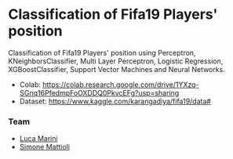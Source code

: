 # Classification of Fifa19 Players' position

Classification of Fifa19 Players' position using Perceptron, KNeighborsClassifier, Multi Layer Perceptron, Logistic Regression, XGBoostClassifier, Support Vector Machines and Neural Networks.

- Colab: https://colab.research.google.com/drive/1YXzq-SGnq16PfedmpFoOXDDQ0PkvcEFg?usp=sharing
- Dataset: https://www.kaggle.com/karangadiya/fifa19/data#  


### Team

- [Luca Marini](https://github.com/lucamarini22) 
- [Simone Mattioli](https://github.com/SimoneMattioli98) 
